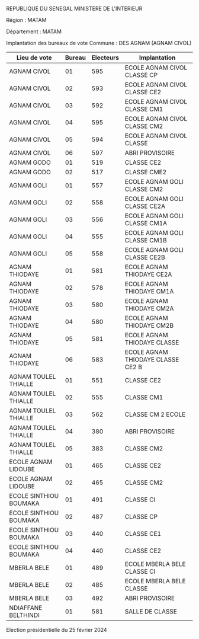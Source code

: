 REPUBLIQUE DU SENEGAL MINISTERE DE L'INTERIEUR

Région : MATAM

Département : MATAM

Implantation des bureaux de vote Commune : DES AGNAM (AGNAM CIVOL)

| Lieu de vote | Bureau | Electeurs | Implantation |
| - | - | - | - |
| AGNAM CIVOL | 01 | 595 | ECOLE AGNAM CIVOL CLASSE CP |
| AGNAM CIVOL | 02 | 593 | ECOLE AGNAM CIVOL CLASSE CE2 |
| AGNAM CIVOL | 03 | 592 | ECOLE AGNAM CIVOL CLASSE CM1 |
| AGNAM CIVOL | 04 | 595 | ECOLE AGNAM CIVOL CLASSE CM2 |
| AGNAM CIVOL | 05 | 594 | ECOLE AGNAM CIVOL CLASSE |
| AGNAM CIVOL | 06 | 597 | ABRI PROVISOIRE |
| AGNAM GODO | 01 | 519 | CLASSE CE2 |
| AGNAM GODO | 02 | 517 | CLASSE CME2 |
| AGNAM GOLI | 01 | 557 | ECOLE AGNAM GOLI CLASSE CM2 |
| AGNAM GOLI | 02 | 558 | ECOLE AGNAM GOLI CLASSE CE2A |
| AGNAM GOLI | 03 | 556 | ECOLE AGNAM GOLI CLASSE CM1A |
| AGNAM GOLI | 04 | 555 | ECOLE AGNAM GOLI CLASSE CM1B |
| AGNAM GOLI | 05 | 558 | ECOLE AGNAM GOLI CLASSE CE2B |
| AGNAM THIODAYE | 01 | 581 | ECOLE AGNAM THIODAYE CE2A |
| AGNAM THIODAYE | 02 | 578 | ECOLE AGNAM THIODAYE CM1A |
| AGNAM THIODAYE | 03 | 580 | ECOLE AGNAM THIODAYE CM2A |
| AGNAM THIODAYE | 04 | 580 | ECOLE AGNAM THIODAYE CM2B |
| AGNAM THIODAYE | 05 | 581 | ECOLE AGNAM THIODAYE CLASSE |
| AGNAM THIODAYE | 06 | 583 | ECOLE AGNAM THIODAYE CLASSE CE2 B |
| AGNAM TOULEL THIALLE | 01 | 551 | CLASSE CE2 |
| AGNAM TOULEL THIALLE | 02 | 555 | CLASSE CM1 |
| AGNAM TOULEL THIALLE | 03 | 562 | CLASSE CM 2 ECOLE |
| AGNAM TOULEL THIALLE | 04 | 380 | ABRI PROVISOIRE |
| AGNAM TOULEL THIALLE | 05 | 383 | CLASSE CM2 |
| ECOLE AGNAM LIDOUBE | 01 | 465 | CLASSE CE2 |
| ECOLE AGNAM LIDOUBE | 02 | 465 | CLASSE CM2 |
| ECOLE SINTHIOU BOUMAKA | 01 | 491 | CLASSE CI |
| ECOLE SINTHIOU BOUMAKA | 02 | 487 | CLASSE CP |
| ECOLE SINTHIOU BOUMAKA | 03 | 440 | CLASSE CE1 |
| ECOLE SINTHIOU BOUMAKA | 04 | 440 | CLASSE CE2 |
| MBERLA BELE | 01 | 489 | ECOLE MBERLA BELE CLASSE CI |
| MBERLA BELE | 02 | 485 | ECOLE MBERLA BELE CLASSE |
| MBERLA BELE | 03 | 492 | ABRI PROVISOIRE |
| NDIAFFANE BELTHINDI | 01 | 581 | SALLE DE CLASSE |

<!-- PageNumber="4/14" -->

Election présidentielle du 25 février 2024
